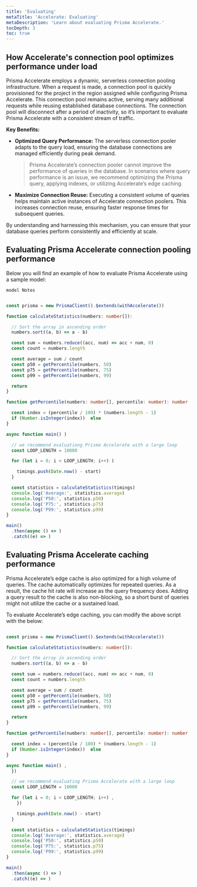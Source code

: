 ```yaml
---
title: 'Evaluating'
metaTitle: 'Accelerate: Evaluating'
metaDescription: 'Learn about evaluating Prisma Accelerate.'
tocDepth: 3
toc: true
---
```


## How Accelerate's connection pool optimizes performance under load

Prisma Accelerate employs a dynamic, serverless connection pooling infrastructure. When a request is made, a connection pool is quickly provisioned for the project in the region assigned while configuring Prisma Accelerate. This connection pool remains active, serving many additional requests while reusing established database connections. The connection pool will disconnect after a period of inactivity, so it’s important to evaluate Prisma Accelerate with a consistent stream of traffic.

**Key Benefits:**

- **Optimized Query Performance:** The serverless connection pooler adapts to the query load, ensuring the database connections are managed efficiently during peak demand.

  > Prisma Accelerate’s connection pooler cannot improve the performance of queries in the database. In scenarios where query performance is an issue, we recommend optimizing the Prisma query, applying indexes, or utilizing Accelerate’s edge caching.

- **Maximize Connection Reuse:** Executing a consistent volume of queries helps maintain active instances of Accelerate connection poolers. This increases connection reuse, ensuring faster response times for subsequent queries.

By understanding and harnessing this mechanism, you can ensure that your database queries perform consistently and efficiently at scale.

## Evaluating Prisma Accelerate connection pooling performance

Below you will find an example of how to evaluate Prisma Accelerate using a sample model:

```prisma
model Notes
```

```typescript

const prisma = new PrismaClient().$extends(withAccelerate())

function calculateStatistics(numbers: number[]):

  // Sort the array in ascending order
  numbers.sort((a, b) => a - b)

  const sum = numbers.reduce((acc, num) => acc + num, 0)
  const count = numbers.length

  const average = sum / count
  const p50 = getPercentile(numbers, 50)
  const p75 = getPercentile(numbers, 75)
  const p99 = getPercentile(numbers, 99)

  return
}

function getPercentile(numbers: number[], percentile: number): number

  const index = (percentile / 100) * (numbers.length - 1)
  if (Number.isInteger(index))  else
}

async function main() )

  // we recommend evaluationg Prisma Accelerate with a large loop
  const LOOP_LENGTH = 10000

  for (let i = 0; i < LOOP_LENGTH; i++) )

    timings.push(Date.now() - start)
  }

  const statistics = calculateStatistics(timings)
  console.log('Average:', statistics.average)
  console.log('P50:', statistics.p50)
  console.log('P75:', statistics.p75)
  console.log('P99:', statistics.p99)
}

main()
  .then(async () => )
  .catch((e) => )
```

## Evaluating Prisma Accelerate caching performance

Prisma Accelerate’s edge cache is also optimized for a high volume of queries. The cache automatically optimizes for repeated queries. As a result, the cache hit rate will increase as the query frequency does. Adding a query result to the cache is also non-blocking, so a short burst of queries might not utilize the cache or a sustained load.

To evaluate Accelerate’s edge caching, you can modify the above script with the below:

```typescript

const prisma = new PrismaClient().$extends(withAccelerate())

function calculateStatistics(numbers: number[]):

  // Sort the array in ascending order
  numbers.sort((a, b) => a - b)

  const sum = numbers.reduce((acc, num) => acc + num, 0)
  const count = numbers.length

  const average = sum / count
  const p50 = getPercentile(numbers, 50)
  const p75 = getPercentile(numbers, 75)
  const p99 = getPercentile(numbers, 99)

  return
}

function getPercentile(numbers: number[], percentile: number): number

  const index = (percentile / 100) * (numbers.length - 1)
  if (Number.isInteger(index))  else
}

async function main() ,
  })

  // we recommend evaluating Prisma Accelerate with a large loop
  const LOOP_LENGTH = 10000

  for (let i = 0; i < LOOP_LENGTH; i++) ,
    })

    timings.push(Date.now() - start)
  }

  const statistics = calculateStatistics(timings)
  console.log('Average:', statistics.average)
  console.log('P50:', statistics.p50)
  console.log('P75:', statistics.p75)
  console.log('P99:', statistics.p99)
}

main()
  .then(async () => )
  .catch((e) => )
```
